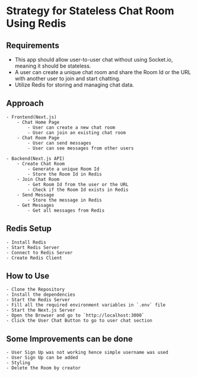 # Strategy for Stateless Chat Room Using Redis

## Requirements

- This app should allow user-to-user chat without using Socket.io, meaning it should be stateless.
- A user can create a unique chat room and share the Room Id or the URL with another user to join and start chatting.
- Utilize Redis for storing and managing chat data.

## Approach

    - Frontend(Next.js)
        - Chat Home Page
            - User can create a new chat room
            - User can join an existing chat room
        - Chat Room Page
            - User can send messages
            - User can see messages from other users

    - Backend(Next.js API)
        - Create Chat Room
            - Generate a unique Room Id
            - Store the Room Id in Redis
        - Join Chat Room
            - Get Room Id from the user or the URL
            - Check if the Room Id exists in Redis
        - Send Message
            - Store the message in Redis
        - Get Messages
            - Get all messages from Redis

## Redis Setup

    - Install Redis
    - Start Redis Server
    - Connect to Redis Server
    - Create Redis Client

## How to Use

    - Clone the Repository
    - Install the dependencies
    - Start the Redis Server
    - Fill all the required environment variables in `.env` file
    - Start the Next.js Server
    - Open the Browser and go to `http://localhost:3000`
    - Click the User Chat Button to go to user chat section

## Some Improvements can be done

    - User Sign Up was not working hence simple username was used
    - User Sign Up can be added
    - Styling
    - Delete the Room by creator
